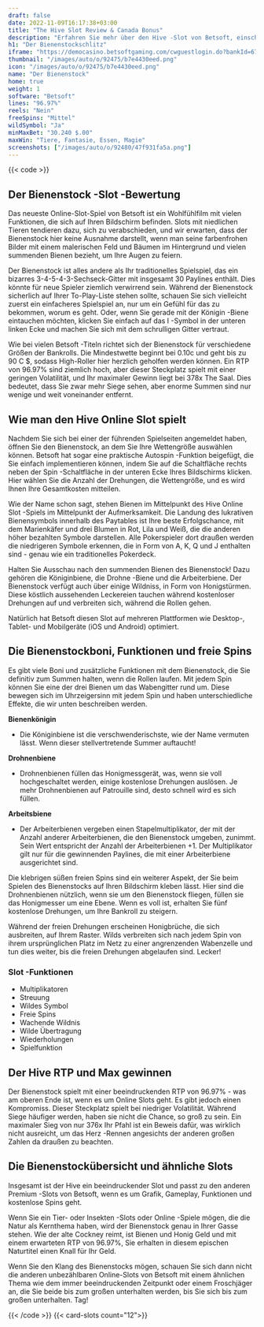 ```yaml
---
draft: false
date: 2022-11-09T16:17:38+03:00
title: "The Hive Slot Review & Canada Bonus"
description: "Erfahren Sie mehr über den Hive -Slot von Betsoft, einschließlich der Auszahlungen, der Volatilität, der RTP und den kostenlosen Spins und Casino -Bonus von den besten kanadischen Online -Casinos!"
h1: "Der Bienenstockschlitz"
iframe: "https://democasino.betsoftgaming.com/cwguestlogin.do?bankId=675&CDN=AUTO&gameId=827"
thumbnail: "/images/auto/o/92475/b7e4430eed.png"
icon: "/images/auto/o/92475/b7e4430eed.png"
name: "Der Bienenstock"
home: true
weight: 1
software: "Betsoft"
lines: "96.97%"
reels: "Nein"
freeSpins: "Mittel"
wildSymbol: "Ja"
minMaxBet: "30.240 $.00"
maxWin: "Tiere, Fantasie, Essen, Magie"
screenshots: ["/images/auto/o/92480/47f931fa5a.png"]
---
```


{{< code >}}<h2>Der Bienenstock -Slot -Bewertung</h2><p>Das neueste Online-Slot-Spiel von Betsoft ist ein Wohlfühlfilm mit vielen Funktionen, die sich auf Ihren Bildschirm befinden. Slots mit niedlichen Tieren tendieren dazu, sich zu verabschieden, und wir erwarten, dass der Bienenstock hier keine Ausnahme darstellt, wenn man seine farbenfrohen Bilder mit einem malerischen Feld und Bäumen im Hintergrund und vielen summenden Bienen bezieht, um Ihre Augen zu feiern.</p><p>Der Bienenstock ist alles andere als Ihr traditionelles Spielspiel, das ein bizarres 3-4-5-4-3-Sechseck-Gitter mit insgesamt 30 Paylines enthält. Dies könnte für neue Spieler ziemlich verwirrend sein. Während der Bienenstock sicherlich auf Ihrer To-Play-Liste stehen sollte, schauen Sie sich vielleicht zuerst ein einfacheres Spielspiel an, nur um ein Gefühl für das zu bekommen, worum es geht. Oder, wenn Sie gerade mit der Königin -Biene eintauchen möchten, klicken Sie einfach auf das I -Symbol in der unteren linken Ecke und machen Sie sich mit dem schrulligen Gitter vertraut.</p><p>Wie bei vielen Betsoft -Titeln richtet sich der Bienenstock für verschiedene Größen der Bankrolls. Die Mindestwette beginnt bei 0.10c und geht bis zu 90 C $, sodass High-Roller hier herzlich geholfen werden können. Ein RTP von 96.97% sind ziemlich hoch, aber dieser Steckplatz spielt mit einer geringen Volatilität, und Ihr maximaler Gewinn liegt bei 378x The Saal. Dies bedeutet, dass Sie zwar mehr Siege sehen, aber enorme Summen sind nur wenige und weit voneinander entfernt.</p><h2>Wie man den Hive Online Slot spielt</h2><p>Nachdem Sie sich bei einer der führenden Spielseiten angemeldet haben, öffnen Sie den Bienenstock, an dem Sie Ihre Wettengröße auswählen können. Betsoft hat sogar eine praktische Autospin -Funktion beigefügt, die Sie einfach implementieren können, indem Sie auf die Schaltfläche rechts neben der Spin -Schaltfläche in der unteren Ecke Ihres Bildschirms klicken. Hier wählen Sie die Anzahl der Drehungen, die Wettengröße, und es wird Ihnen Ihre Gesamtkosten mitteilen.</p><p>Wie der Name schon sagt, stehen Bienen im Mittelpunkt des Hive Online Slot -Spiels im Mittelpunkt der Aufmerksamkeit. Die Landung des lukrativen Bienensymbols innerhalb des Paytables ist Ihre beste Erfolgschance, mit dem Marienkäfer und drei Blumen in Rot, Lila und Weiß, die die anderen höher bezahlten Symbole darstellen. Alle Pokerspieler dort draußen werden die niedrigeren Symbole erkennen, die in Form von A, K, Q und J enthalten sind - genau wie ein traditionelles Pokerdeck.</p><p>Halten Sie Ausschau nach den summenden Bienen des Bienenstock! Dazu gehören die Königinbiene, die Drohne -Biene und die Arbeiterbiene. Der Bienenstock verfügt auch über einige Wildniss, in Form von Honigstürmen. Diese köstlich aussehenden Leckereien tauchen während kostenloser Drehungen auf und verbreiten sich, während die Rollen gehen.</p><p>Natürlich hat Betsoft diesen Slot auf mehreren Plattformen wie Desktop-, Tablet- und Mobilgeräte (iOS und Android) optimiert.</p><h2>Die Bienenstockboni, Funktionen und freie Spins</h2><p>Es gibt viele Boni und zusätzliche Funktionen mit dem Bienenstock, die Sie definitiv zum Summen halten, wenn die Rollen laufen. Mit jedem Spin können Sie eine der drei Bienen um das Wabengitter rund um. Diese bewegen sich im Uhrzeigersinn mit jedem Spin und haben unterschiedliche Effekte, die wir unten beschreiben werden.</p><p><strong>Bienenkönigin</strong></p><ul><li>Die Königinbiene ist die verschwenderischste, wie der Name vermuten lässt. Wenn dieser stellvertretende Summer auftaucht!</li></ul><p><strong>Drohnenbiene</strong></p><ul><li>Drohnenbienen füllen das Honigmessgerät, was, wenn sie voll hochgeschaltet werden, einige kostenlose Drehungen auslösen. Je mehr Drohnenbienen auf Patrouille sind, desto schnell wird es sich füllen.</li></ul><p><strong>Arbeitsbiene</strong></p><ul><li>Der Arbeiterbienen vergeben einen Stapelmultiplikator, der mit der Anzahl anderer Arbeiterbienen, die den Bienenstock umgeben, zunimmt. Sein Wert entspricht der Anzahl der Arbeiterbienen +1. Der Multiplikator gilt nur für die gewinnenden Paylines, die mit einer Arbeiterbiene ausgerichtet sind.</li></ul><p>Die klebrigen süßen freien Spins sind ein weiterer Aspekt, der Sie beim Spielen des Bienenstocks auf Ihren Bildschirm kleben lässt. Hier sind die Drohnenbienen nützlich, wenn sie um den Bienenstock fliegen, füllen sie das Honigmesser um eine Ebene. Wenn es voll ist, erhalten Sie fünf kostenlose Drehungen, um Ihre Bankroll zu steigern.</p><p>Während der freien Drehungen erscheinen Honigbrüche, die sich ausbreiten, auf Ihrem Raster. Wilds verbreiten sich nach jedem Spin von ihrem ursprünglichen Platz im Netz zu einer angrenzenden Wabenzelle und tun dies weiter, bis die freien Drehungen abgelaufen sind. Lecker!</p><h3>
Slot -Funktionen</h3><ul>
<li></span>
Multiplikatoren</li>
<li></span>
Streuung</li>
<li></span>
Wildes Symbol</li>
<li></span>
Freie Spins</li>
<li></span>
Wachende Wildnis</li>
<li></span>
Wilde Übertragung</li>
<li></span>
Wiederholungen</li>
<li></span>
Spielfunktion</li></ul><h2>Der Hive RTP und Max gewinnen</h2><p>Der Bienenstock spielt mit einer beeindruckenden RTP von 96.97% - was am oberen Ende ist, wenn es um Online Slots geht. Es gibt jedoch einen Kompromiss. Dieser Steckplatz spielt bei niedriger Volatilität. Während Siege häufiger werden, haben sie nicht die Chance, so groß zu sein. Ein maximaler Sieg von nur 376x Ihr Pfahl ist ein Beweis dafür, was wirklich nicht ausreicht, um das Herz -Rennen angesichts der anderen großen Zahlen da draußen zu beachten.</p><h2>Die Bienenstockübersicht und ähnliche Slots</h2><p>Insgesamt ist der Hive ein beeindruckender Slot und passt zu den anderen Premium -Slots von Betsoft, wenn es um Grafik, Gameplay, Funktionen und kostenlose Spins geht.</p><p>Wenn Sie ein Tier- oder Insekten -Slots oder Online -Spiele mögen, die die Natur als Kernthema haben, wird der Bienenstock genau in Ihrer Gasse stehen. Wie der alte Cockney reimt, ist Bienen und Honig Geld und mit einem erwarteten RTP von 96.97%, Sie erhalten in diesem epischen Naturtitel einen Knall für Ihr Geld.</p><p>Wenn Sie den Klang des Bienenstocks mögen, schauen Sie sich dann nicht die anderen unbezählbaren Online-Slots von Betsoft mit einem ähnlichen Thema wie dem immer beeindruckenden Zeitpunkt oder einem Froschjäger an, die Sie beide bis zum großen unterhalten werden, bis Sie sich bis zum großen unterhalten. Tag!</p>{{< /code >}}
{{< card-slots count="12">}}